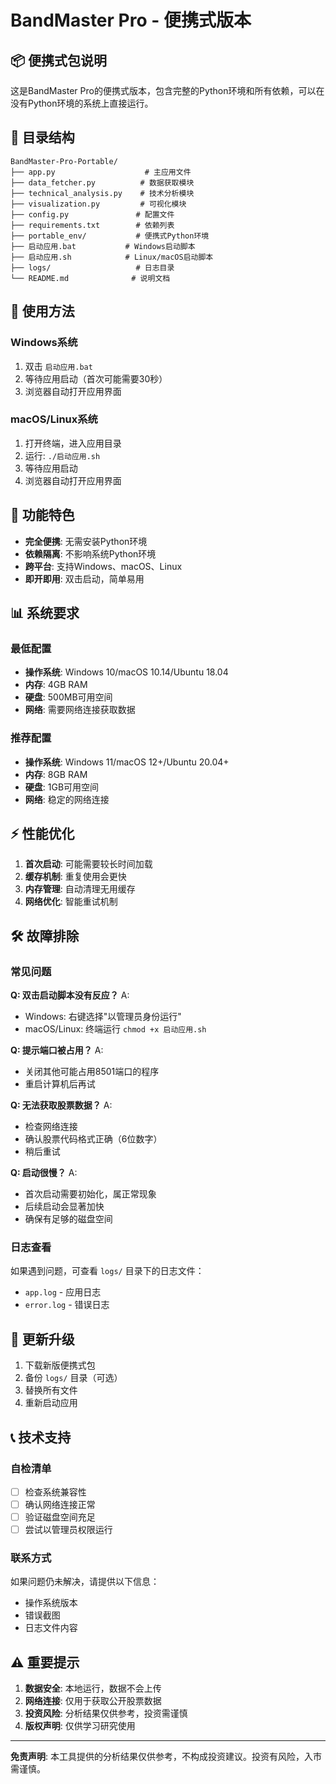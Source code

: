 # BandMaster Pro - 便携式版本

## 📦 便携式包说明

这是BandMaster Pro的便携式版本，包含完整的Python环境和所有依赖，可以在没有Python环境的系统上直接运行。

## 📂 目录结构

```
BandMaster-Pro-Portable/
├── app.py                    # 主应用文件
├── data_fetcher.py          # 数据获取模块
├── technical_analysis.py    # 技术分析模块
├── visualization.py         # 可视化模块
├── config.py               # 配置文件
├── requirements.txt        # 依赖列表
├── portable_env/           # 便携式Python环境
├── 启动应用.bat           # Windows启动脚本
├── 启动应用.sh            # Linux/macOS启动脚本
├── logs/                   # 日志目录
└── README.md              # 说明文档
```

## 🚀 使用方法

### Windows系统
1. 双击 `启动应用.bat`
2. 等待应用启动（首次可能需要30秒）
3. 浏览器自动打开应用界面

### macOS/Linux系统
1. 打开终端，进入应用目录
2. 运行: `./启动应用.sh`
3. 等待应用启动
4. 浏览器自动打开应用界面

## 🔧 功能特色

- **完全便携**: 无需安装Python环境
- **依赖隔离**: 不影响系统Python环境
- **跨平台**: 支持Windows、macOS、Linux
- **即开即用**: 双击启动，简单易用

## 📊 系统要求

### 最低配置
- **操作系统**: Windows 10/macOS 10.14/Ubuntu 18.04
- **内存**: 4GB RAM
- **硬盘**: 500MB可用空间
- **网络**: 需要网络连接获取数据

### 推荐配置
- **操作系统**: Windows 11/macOS 12+/Ubuntu 20.04+
- **内存**: 8GB RAM
- **硬盘**: 1GB可用空间
- **网络**: 稳定的网络连接

## ⚡ 性能优化

1. **首次启动**: 可能需要较长时间加载
2. **缓存机制**: 重复使用会更快
3. **内存管理**: 自动清理无用缓存
4. **网络优化**: 智能重试机制

## 🛠️ 故障排除

### 常见问题

**Q: 双击启动脚本没有反应？**
A: 
- Windows: 右键选择"以管理员身份运行"
- macOS/Linux: 终端运行 `chmod +x 启动应用.sh`

**Q: 提示端口被占用？**
A: 
- 关闭其他可能占用8501端口的程序
- 重启计算机后再试

**Q: 无法获取股票数据？**
A:
- 检查网络连接
- 确认股票代码格式正确（6位数字）
- 稍后重试

**Q: 启动很慢？**
A:
- 首次启动需要初始化，属正常现象
- 后续启动会显著加快
- 确保有足够的磁盘空间

### 日志查看

如果遇到问题，可查看 `logs/` 目录下的日志文件：
- `app.log` - 应用日志
- `error.log` - 错误日志

## 🔄 更新升级

1. 下载新版便携式包
2. 备份 `logs/` 目录（可选）
3. 替换所有文件
4. 重新启动应用

## 📞 技术支持

### 自检清单
- [ ] 检查系统兼容性
- [ ] 确认网络连接正常
- [ ] 验证磁盘空间充足
- [ ] 尝试以管理员权限运行

### 联系方式
如果问题仍未解决，请提供以下信息：
- 操作系统版本
- 错误截图
- 日志文件内容

## ⚠️ 重要提示

1. **数据安全**: 本地运行，数据不会上传
2. **网络连接**: 仅用于获取公开股票数据
3. **投资风险**: 分析结果仅供参考，投资需谨慎
4. **版权声明**: 仅供学习研究使用

---

**免责声明**: 本工具提供的分析结果仅供参考，不构成投资建议。投资有风险，入市需谨慎。
